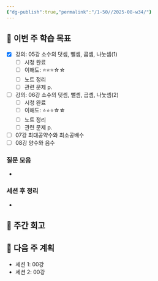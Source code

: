 ```yaml
---
{"dg-publish":true,"permalink":"/1-50//2025-08-w34/"}
---
```



## 📅 이번 주 학습 목표
<!-- 최소 2개 강의 -->
- [x] 강의: 05강 소수의 덧셈, 뺄셈, 곱셈, 나눗셈(1)
  - [ ] 시청 완료
  - [ ] 이해도: ⭐⭐⭐☆☆
  - [ ] 노트 정리
  - [ ] 관련 문제 p.
- [ ] 강의:  06강 소수의 덧셈, 뺄셈, 곱셈, 나눗셈(2)
  - [ ] 시청 완료
  - [ ] 이해도: ⭐⭐⭐☆☆
  - [ ] 노트 정리
  - [ ] 관련 문제 p.
- [ ] 07강 최대공약수와 최소공배수
- [ ] 08강 양수와 음수

### 질문 모음
<!-- 이번 주 질문할 문제들 링크 -->
- 

### 세션 후 정리
<!-- 선생님 세션 후 핵심 내용 -->
- 

## 📝 주간 회고
<!-- 이번 주 학습 소감 -->

## 📅 다음 주 계획
- 세션 1: 00강
- 세션 2: 00강